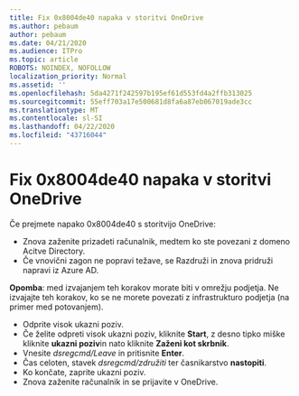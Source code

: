```yaml
---
title: Fix 0x8004de40 napaka v storitvi OneDrive
ms.author: pebaum
author: pebaum
ms.date: 04/21/2020
ms.audience: ITPro
ms.topic: article
ROBOTS: NOINDEX, NOFOLLOW
localization_priority: Normal
ms.assetid: ''
ms.openlocfilehash: 5da4271f242597b195ef61d553fd4a2ffb313025
ms.sourcegitcommit: 55eff703a17e500681d8fa6a87eb067019ade3cc
ms.translationtype: MT
ms.contentlocale: sl-SI
ms.lasthandoff: 04/22/2020
ms.locfileid: "43716044"
---
```

# <a name="fix-0x8004de40-error-in-onedrive"></a>Fix 0x8004de40 napaka v storitvi OneDrive

Če prejmete napako 0x8004de40 s storitvijo OneDrive:

- Znova zaženite prizadeti računalnik, medtem ko ste povezani z domeno Acitve Directory.
- Če vnovični zagon ne popravi težave, se Razdruži in znova pridruži napravi iz Azure AD. 

**Opomba**: med izvajanjem teh korakov morate biti v omrežju podjetja. Ne izvajajte teh korakov, ko se ne morete povezati z infrastrukturo podjetja (na primer med potovanjem). 

- Odprite visok ukazni poziv. 
- Če želite odpreti visok ukazni poziv, kliknite **Start**, z desno tipko miške kliknite **ukazni poziv**in nato kliknite **Zaženi kot skrbnik**.
- Vnesite *dsregcmd/Leave* in pritisnite **Enter**.
- Čas celoten, stavek *dsregcmd/združiti* ter časnikarstvo **nastopiti**.
- Ko končate, zaprite ukazni poziv.
- Znova zaženite računalnik in se prijavite v OneDrive.